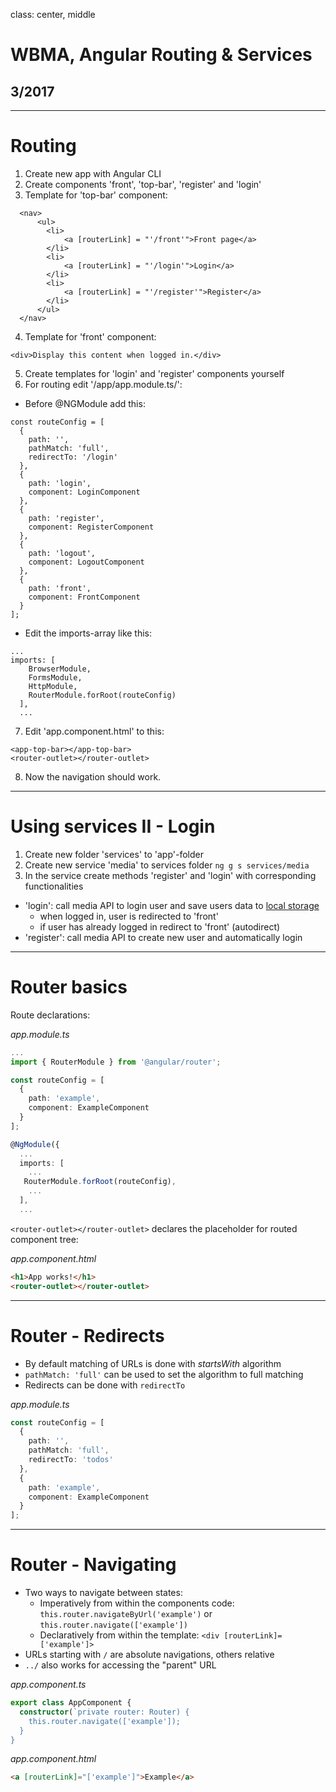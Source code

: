 class: center, middle

# WBMA, Angular Routing & Services

## 3/2017

---
# Routing

1. Create new app with Angular CLI
2. Create components 'front', 'top-bar', 'register' and 'login'
3. Template for 'top-bar' component:
```
  <nav>
      <ul>
        <li>
            <a [routerLink] = "'/front'">Front page</a>
        </li>
        <li>
            <a [routerLink] = "'/login'">Login</a>
        </li>
        <li>
            <a [routerLink] = "'/register'">Register</a>
        </li>
      </ul>
  </nav>
```
4. Template for 'front' component:
```
<div>Display this content when logged in.</div>
```
5. Create templates for 'login' and 'register' components yourself
6. For routing edit '/app/app.module.ts/':
- Before @NGModule add this:
```
const routeConfig = [
  {
    path: '',
    pathMatch: 'full',
    redirectTo: '/login'
  },
  {
    path: 'login',
    component: LoginComponent
  },
  {
    path: 'register',
    component: RegisterComponent
  },
  {
    path: 'logout',
    component: LogoutComponent
  },
  {
    path: 'front',
    component: FrontComponent
  }
];
```
- Edit the imports-array like this:
```
...
imports: [
    BrowserModule,
    FormsModule,
    HttpModule,
    RouterModule.forRoot(routeConfig)
  ],
  ...
```
7. Edit 'app.component.html' to this:
```
<app-top-bar></app-top-bar>
<router-outlet></router-outlet>
```
8. Now the navigation should work.

___

# Using services II - Login

1. Create new folder 'services' to 'app'-folder
2. Create new service 'media' to services folder ```ng g s services/media```
3. In the service create methods 'register' and 'login' with corresponding functionalities
- 'login': call media API to login user and save users data to [local storage](http://www.w3schools.com/html/html5_webstorage.asp)
    - when logged in, user is redirected to 'front'
    - if user has already logged in redirect to 'front' (autodirect)
- 'register': call media API to create new user and automatically login


---
# Router basics

Route declarations:

_app.module.ts_
```typescript
...
import { RouterModule } from '@angular/router';

const routeConfig = [
  {
    path: 'example',
    component: ExampleComponent
  }
];

@NgModule({
  ...
  imports: [
    ...
   RouterModule.forRoot(routeConfig),
    ...
  ],
  ...
```

`<router-outlet></router-outlet>` declares the placeholder for routed component tree:

_app.component.html_

```html
<h1>App works!</h1>
<router-outlet></router-outlet>
```

---

# Router - Redirects
- By default matching of URLs is done with _startsWith_ algorithm
- `pathMatch: 'full'` can be used to set the algorithm to full matching
- Redirects can be done with `redirectTo`

_app.module.ts_
```typescript
const routeConfig = [
  {
    path: '',
    pathMatch: 'full',
    redirectTo: 'todos'
  },
  {
    path: 'example',
    component: ExampleComponent
  }
];
```
---

# Router - Navigating
- Two ways to navigate between states:
    - Imperatively from within the components code: `this.router.navigateByUrl('example')` or `this.router.navigate(['example'])`
    - Declaratively from within the template: `<div [routerLink]=['example']>`
- URLs starting with `/` are absolute navigations, others relative
- `../` also works for accessing the "parent" URL

_app.component.ts_
```typescript
export class AppComponent {
  constructor(`private router: Router) {
    this.router.navigate(['example']);
  }
}
```

_app.component.html_
```html
<a [routerLink]="['example']">Example</a>
